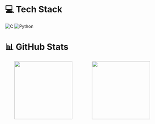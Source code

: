 # 💻 Tech Stack
![C](https://img.shields.io/badge/c-%2300599C.svg?style=for-the-badge&logo=c&logoColor=white)
![Python](https://img.shields.io/badge/python-3670A0?style=for-the-badge&logo=python&logoColor=ffdd54)

# 📊 GitHub Stats
<div align="center">
  <img src="https://github-readme-stats.vercel.app/api?username=franzk4lt&theme=apprentice&hide_border=false&include_all_commits=true&count_private=false" height="190" style="margin-right:60px;" />
  <img src="https://github-readme-stats.vercel.app/api/top-langs/?username=franzk4lt&theme=apprentice&hide_border=false&include_all_commits=true&count_private=false&layout=compact" height="190" />
</div>
